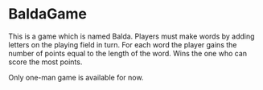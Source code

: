 # BaldaGame

This is a game which is named Balda.
Players must make words by adding letters on the playing field in turn.
For each word the player gains the number of points equal to the length of the word.
Wins the one who can score the most points.

Only one-man game is available for now.
